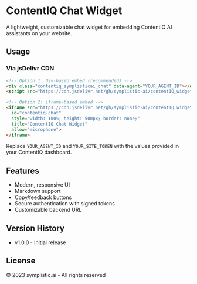 # ContentIQ Chat Widget

A lightweight, customizable chat widget for embedding ContentIQ AI assistants on your website.

## Usage

### Via jsDelivr CDN

```html
<!-- Option 1: Div-based embed (recommended) -->
<div class="contentiq_symplisticai_chat" data-agent="YOUR_AGENT_ID"></div>
<script src="https://cdn.jsdelivr.net/gh/symplistic-ai/contentIQ_widget@v1.0.0/dist/widget.min.js" data-token="YOUR_SITE_TOKEN"></script>

<!-- Option 2: iframe-based embed -->
<iframe src="https://cdn.jsdelivr.net/gh/symplistic-ai/contentIQ_widget@v1.0.0/dist/widget.html?agent_id=YOUR_AGENT_ID&token=YOUR_SITE_TOKEN" 
  id="contentiq-chat" 
  style="width: 100%; height: 500px; border: none;" 
  title="ContentIQ Chat Widget" 
  allow="microphone">
</iframe>
```

Replace `YOUR_AGENT_ID` and `YOUR_SITE_TOKEN` with the values provided in your ContentIQ dashboard.

## Features

- Modern, responsive UI
- Markdown support
- Copy/feedback buttons
- Secure authentication with signed tokens
- Customizable backend URL

## Version History

- v1.0.0 - Initial release

## License

© 2023 symplistic.ai - All rights reserved
